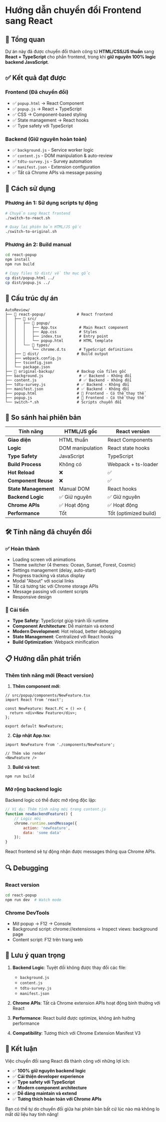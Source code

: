# Hướng dẫn chuyển đổi Frontend sang React

## 🎯 Tổng quan

Dự án này đã được chuyển đổi thành công từ **HTML/CSS/JS thuần** sang **React + TypeScript** cho phần frontend, trong khi **giữ nguyên 100% logic backend JavaScript**.

## ✅ Kết quả đạt được

### Frontend (Đã chuyển đổi)
- ✅ `popup.html` → React Component
- ✅ `popup.js` → React + TypeScript
- ✅ CSS → Component-based styling
- ✅ State management → React hooks
- ✅ Type safety với TypeScript

### Backend (Giữ nguyên hoàn toàn)
- ✅ `background.js` - Service worker logic
- ✅ `content.js` - DOM manipulation & auto-review
- ✅ `tdtu-survey.js` - Survey automation
- ✅ `manifest.json` - Extension configuration
- ✅ Tất cả Chrome APIs và message passing

## 🚀 Cách sử dụng

### Phương án 1: Sử dụng scripts tự động

```bash
# Chuyển sang React frontend
./switch-to-react.sh

# Quay lại phiên bản HTML/JS gốc
./switch-to-original.sh
```

### Phương án 2: Build manual

```bash
cd react-popup
npm install
npm run build

# Copy files từ dist/ về thư mục gốc
cp dist/popup.html ../
cp dist/popup.js ../
```

## 📁 Cấu trúc dự án

```
AutoReview/
├── 📁 react-popup/              # React frontend
│   ├── 📁 src/
│   │   ├── 📁 popup/
│   │   │   ├── App.tsx          # Main React component
│   │   │   ├── App.css          # Styles
│   │   │   ├── index.tsx        # Entry point
│   │   │   └── popup.html       # HTML template
│   │   └── 📁 types/
│   │       └── chrome.d.ts      # TypeScript definitions
│   ├── 📁 dist/                 # Build output
│   ├── webpack.config.js
│   ├── tsconfig.json
│   └── package.json
├── 📁 original-backup/          # Backup của files gốc
├── background.js                # ✅ Backend - Không đổi
├── content.js                   # ✅ Backend - Không đổi  
├── tdtu-survey.js              # ✅ Backend - Không đổi
├── manifest.json               # ✅ Backend - Không đổi
├── popup.html                  # 🔄 Frontend - Có thể thay thế
├── popup.js                    # 🔄 Frontend - Có thể thay thế
└── switch-*.sh                 # Scripts chuyển đổi
```

## 🔄 So sánh hai phiên bản

| Tính năng | HTML/JS gốc | React version |
|-----------|-------------|---------------|
| **Giao diện** | HTML thuần | React Components |
| **Logic** | DOM manipulation | React state hooks |
| **Type Safety** | JavaScript | TypeScript |
| **Build Process** | Không có | Webpack + ts-loader |
| **Hot Reload** | ❌ | ✅ |
| **Component Reuse** | ❌ | ✅ |
| **State Management** | Manual DOM | React hooks |
| **Backend Logic** | ✅ Giữ nguyên | ✅ Giữ nguyên |
| **Chrome APIs** | ✅ Hoạt động | ✅ Hoạt động |
| **Performance** | Tốt | Tốt (optimized build) |

## 🛠️ Tính năng đã chuyển đổi

### ✅ Hoàn thành
- Loading screen với animations
- Theme switcher (4 themes: Ocean, Sunset, Forest, Cosmic)
- Settings management (delay, auto-start)
- Progress tracking và status display
- Modal "About" với social links
- Tất cả tương tác với Chrome storage APIs
- Message passing với content scripts
- Responsive design

### 🔧 Cải tiến
- **Type Safety**: TypeScript giúp tránh lỗi runtime
- **Component Architecture**: Dễ maintain và extend
- **Modern Development**: Hot reload, better debugging
- **State Management**: Centralized với React hooks
- **Build Optimization**: Webpack minification

## 📋 Hướng dẫn phát triển

### Thêm tính năng mới (React version)

1. **Thêm component mới**:
```tsx
// src/popup/components/NewFeature.tsx
import React from 'react';

const NewFeature: React.FC = () => {
  return <div>New Feature</div>;
};

export default NewFeature;
```

2. **Cập nhật App.tsx**:
```tsx
import NewFeature from './components/NewFeature';

// Thêm vào render
<NewFeature />
```

3. **Build và test**:
```bash
npm run build
```

### Mở rộng backend logic

Backend logic có thể được mở rộng độc lập:

```javascript
// Ví dụ: Thêm tính năng mới trong content.js
function newBackendFeature() {
    // Logic mới
    chrome.runtime.sendMessage({
        action: 'newFeature',
        data: 'some data'
    });
}
```

React frontend sẽ tự động nhận được messages thông qua Chrome APIs.

## 🔍 Debugging

### React version
```bash
cd react-popup
npm run dev  # Watch mode
```

### Chrome DevTools
- Mở popup → F12 → Console
- Background script: chrome://extensions → Inspect views: background page
- Content script: F12 trên trang web

## 🚨 Lưu ý quan trọng

1. **Backend Logic**: Tuyệt đối không được thay đổi các file:
   - `background.js`
   - `content.js` 
   - `tdtu-survey.js`
   - `manifest.json`

2. **Chrome APIs**: Tất cả Chrome extension APIs hoạt động bình thường với React

3. **Performance**: React build được optimize, không ảnh hưởng performance

4. **Compatibility**: Tương thích với Chrome Extension Manifest V3

## 🎉 Kết luận

Việc chuyển đổi sang React đã thành công với những lợi ích:

- ✅ **100% giữ nguyên backend logic**
- ✅ **Cải thiện developer experience**
- ✅ **Type safety với TypeScript**
- ✅ **Modern component architecture**
- ✅ **Dễ dàng maintain và extend**
- ✅ **Tương thích hoàn toàn với Chrome APIs**

Bạn có thể tự do chuyển đổi giữa hai phiên bản bất cứ lúc nào mà không lo mất dữ liệu hay tính năng! 